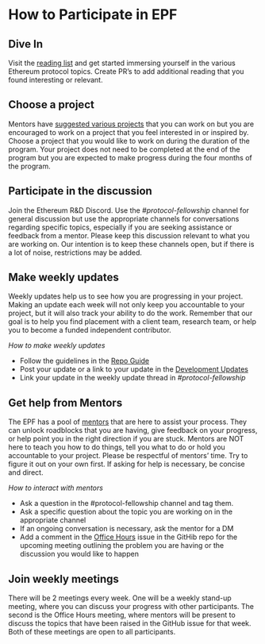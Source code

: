 # How to Participate in EPF

## Dive In

Visit the [reading list](./reading.md) and get started immersing yourself in the various Ethereum protocol topics. Create PR’s to add additional reading that you found interesting or relevant.

## Choose a project

Mentors have [suggested various projects](/projects/project-ideas.md) that you can work on but you are encouraged to work on a project that you feel interested in or inspired by. Choose a project that you would like to work on during the duration of the program. Your project does not need to be completed at the end of the program but you are expected to make progress during the four months of the program.

## Participate in the discussion

Join the Ethereum R&D Discord. Use the *#protocol-fellowship* channel for general discussion but use the appropriate channels for conversations regarding specific topics, especially if you are seeking assistance or feedback from a mentor. Please keep this discussion relevant to what you are working on. Our intention is to keep these channels open, but if there is a lot of noise, restrictions may be added.

## Make weekly updates

Weekly updates help us to see how you are progressing in your project. Making an update each week will not only keep you accountable to your project, but it will also track your ability to do the work. Remember that our goal is to help you find placement with a client team, research team, or help you to become a funded independent contributor.

*How to make weekly updates*
- Follow the guidelines in the [Repo Guide](./repo-guide.md)
- Post your update or a link to your update in the [Development Updates](/development-updates.md)
- Link your update in the weekly update thread in *#protocol-fellowship*

## Get help from Mentors

The EPF has a pool of [mentors](./mentors.md) that are here to assist your process. They can unlock roadblocks that you are having, give feedback on your progress, or help point you in the right direction if you are stuck. Mentors are NOT here to teach you how to do things, tell you what to do or hold you accountable to your project. Please be respectful of mentors’ time. Try to figure it out on your own first. If asking for help is necessary, be concise and direct.

*How to interact with mentors*
- Ask a question in the #protocol-fellowship channel and tag them.
- Ask a specific question about the topic you are working on in the appropriate channel
- If an ongoing conversation is necessary, ask the mentor for a DM
- Add a comment in the [Office Hours](https://github.com/eth-protocol-fellows/cohort-three/issues) issue in the GitHib repo for the upcoming meeting outlining the problem you are having or the discussion you would like to happen

## Join weekly meetings

There will be 2 meetings every week. One will be a weekly stand-up meeting, where you can discuss your progress with other participants. The second is the Office Hours meeting, where mentors will be present to discuss the topics that have been raised in the GitHub issue for that week. Both of these meetings are open to all participants.
